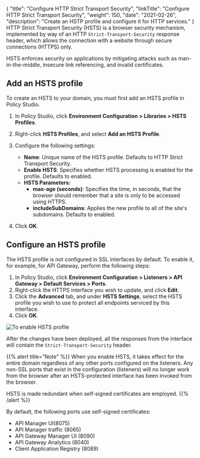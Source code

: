 {
"title": "Configure HTTP Strict Transport Security",
  "linkTitle": "Configure HTTP Strict Transport Security",
  "weight": 150,
  "date": "2021-02-26",
  "description": "Create an HSTP profile and configure it for HTTP services."
}
HTTP Strict Transport Security (HSTS) is a browser security mechanism, implemented by way of an HTTP `Strict-Transport-Security` response header, which allows the connection with a website through secure connections (HTTPS) only.

HSTS enforces security on applications by mitigating attacks such as man-in-the-middle, insecure link referencing, and invalid certificates.

## Add an HSTS profile

To create an HSTS to your domain, you must first add an HSTS profile in Policy Studio.

1. In Policy Studio, click **Environment Configuration > Libraries > HSTS Profiles**.
2. Right-click **HSTS Profiles**, and select **Add an HSTS Profile**.
3. Configure the following settings:

   * **Name**: Unique name of the HSTS profile. Defaults to HTTP Strict Transport Security.
   * **Enable HSTS**: Specifies whether HSTS processing is enabled for the profile. Defaults to enabled.
   * **HSTS Parameters:**
     * **max-age (seconds)**: Specifies the time, in seconds, that the browser should remember that a site is only to be accessed using HTTPS.
     * **includeSubDomains**: Applies the new profile to all of the site's subdomains. Defaults to enabled.
4. Click **OK**.

## Configure an HSTS profile

The HSTS profile is not configured in SSL interfaces by default. To enable it, for example, for API Gateway, perform the following steps:

1. In Policy Studio, click **Environment Configuration > Listeners > API Gateway > Default Services > Ports**.
2. Right-click the HTTPS interface you wish to update, and click **Edit**.
3. Click the **Advanced** tab, and under **HSTS Settings**, select the HSTS profile you wish to use to protect all endpoints serviced by this interface.
4. Click **OK**.

![To enable HSTS profile](/Images/docbook/images/general/hsts5.png)

After the changes have been deployed, all the responses from the interface will contain the `Strict-Transport-Security` header.

{{% alert title="Note" %}}
When you enable HSTS, it takes effect for the entire domain regardless of any other ports configured on the listeners. Any non-SSL ports that exist in the configuration (listeners) will no longer work from the browser after an HSTS-protected interface has been invoked from the browser.

HSTS is made redundant when self-signed certificates are employed.
{{% /alert %}}

By default, the following ports use self-signed certificates:

* API Manager UI(8075)
* API Manager traffic (8065)
* API Gateway Manager UI (8090)
* API Gateway Analytics (8040)
* Client Application Registry (8089)